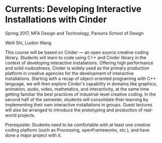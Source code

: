 # Currents: Developing Interactive Installations with Cinder

Spring 2017, MFA Design and Technology, Parsons School of Design

Weili Shi, Luobin Wang

This course will be based on Cinder — an open source creative coding library. Students will learn to code using C++ and Cinder library in the context of developing interactive installations. Offering high performance and solid roubustness, Cinder is widely used as the primary production platform in creative agencies for the development of interactive installations. Starting with a recap of object-oriented programing with C++ language, we will then explore Cinder's capability in domains like graphics, animation, audio, video, mathetatics, and interactivity, at the same time getting familiar the best practices of industrial-level creative coding. In the second half of the semester, students will consolidate thier learning by implementing their own interactive installations in groups. Guest lectures will also be arranged to introduce the prototyping and production of real-world projects.

Prerequisite: Students need to be comfortable with at least one creative coding platform (such as Processing, openFrameworks, etc.), and have done a major project with it. 
